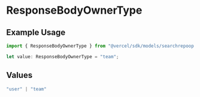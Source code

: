 # ResponseBodyOwnerType

## Example Usage

```typescript
import { ResponseBodyOwnerType } from "@vercel/sdk/models/searchrepoop.js";

let value: ResponseBodyOwnerType = "team";
```

## Values

```typescript
"user" | "team"
```